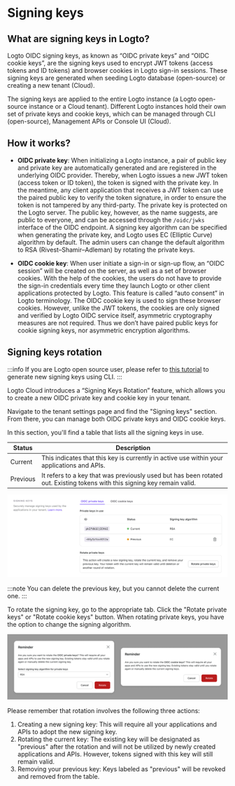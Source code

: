 # Signing keys

## What are signing keys in Logto?

Logto OIDC signing keys, as known as “OIDC private keys” and “OIDC cookie keys”, are the signing keys used to encrypt JWT tokens (access tokens and ID tokens) and browser cookies in Logto sign-in sessions. These signing keys are generated when seeding Logto database (open-source) or creating a new tenant (Cloud).

The signing keys are applied to the entire Logto instance (a Logto open-source instance or a Cloud tenant). Different Logto instances hold their own set of private keys and cookie keys, which can be managed through CLI (open-source), Management APIs or Console UI (Cloud).

## How it works?

- **OIDC private key**: When initializing a Logto instance, a pair of public key and private key are automatically generated and are registered in the underlying OIDC provider. Thereby, when Logto issues a new JWT token (access token or ID token), the token is signed with the private key. In the meantime, any client application that receives a JWT token can use the paired public key to verify the token signature, in order to ensure the token is not tampered by any third-party. The private key is protected on the Logto server. The public key, however, as the name suggests, are public to everyone, and can be accessed through the `/oidc/jwks` interface of the OIDC endpoint.
  A signing key algorithm can be specified when generating the private key, and Logto uses EC (Elliptic Curve) algorithm by default. The admin users can change the default algorithm to RSA (Rivest–Shamir–Adleman) by rotating the private keys.

- **OIDC cookie key**: When user initiate a sign-in or sign-up flow, an “OIDC session” will be created on the server, as well as a set of browser cookies. With the help of the cookies, the users do not have to provide the sign-in credentials every time they launch Logto or other client applications protected by Logto. This feature is called “auto consent” in Logto terminology. The OIDC cookie key is used to sign these browser cookies.
  However, unlike the JWT tokens, the cookies are only signed and verified by Logto OIDC service itself, asymmetric cryptography measures are not required. Thus we don’t have paired public keys for cookie signing keys, nor asymmetric encryption algorithms.

## Signing keys rotation

:::info
If you are Logto open source user, please refer to [this tutorial](/docs/docs/references/using-cli/rotate-signing-keys.mdx) to generate new signing keys using CLI.
:::

Logto Cloud introduces a “Signing Keys Rotation” feature, which allows you to create a new OIDC private key and cookie key in your tenant.

Navigate to the tenant settings page and find the "Signing keys" section. From there, you can manage both OIDC private keys and OIDC cookie keys.

In this section, you'll find a table that lists all the signing keys in use.

| Status   | Description                                                                                                               |
| -------- | ------------------------------------------------------------------------------------------------------------------------- |
| Current  | This indicates that this key is currently in active use within your applications and APIs.                                |
| Previous | It refers to a key that was previously used but has been rotated out. Existing tokens with this signing key remain valid. |

![Console UI](./assets/console-rotate-keys.webp)

:::note
You can delete the previous key, but you cannot delete the current one.
:::

To rotate the signing key, go to the appropriate tab. Click the "Rotate private keys" or "Rotate cookie keys" button. When rotating private keys, you have the option to change the signing algorithm.

![Rotate keys dialog UI](./assets/rotate-keys.webp)

Please remember that rotation involves the following three actions:

1. Creating a new signing key: This will require all your applications and APIs to adopt the new signing key.
2. Rotating the current key: The existing key will be designated as "previous" after the rotation and will not be utilized by newly created applications and APIs. However, tokens signed with this key will still remain valid.
3. Removing your previous key: Keys labeled as "previous" will be revoked and removed from the table.
